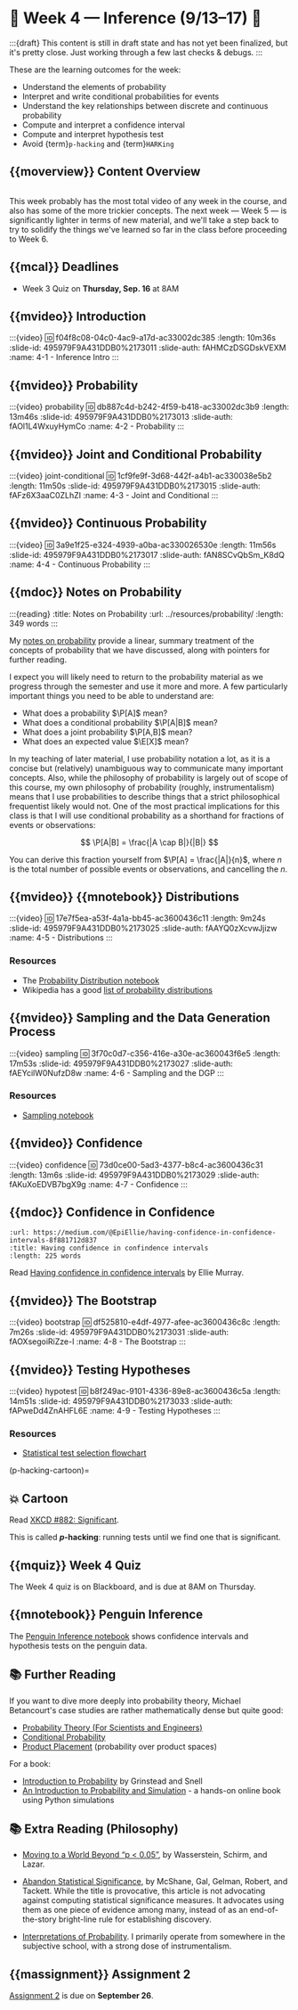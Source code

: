 # 🚧 Week 4 — Inference (9/13–17) 🚧

:::{draft}
This content is still in draft state and has not yet been finalized, but it's pretty close.
Just working through a few last checks & debugs.
:::

These are the learning outcomes for the week:

- Understand the elements of probability
- Interpret and write conditional probabilities for events
- Understand the key relationships between discrete and continuous probability
- Compute and interpret a confidence interval
- Compute and interpret hypothesis test
- Avoid {term}`p-hacking` and {term}`HARKing`

## {{moverview}} Content Overview

```{module} week4
```

This week probably has the most total video of any week in the course, and also has some of the more
trickier concepts.  The next week — Week 5 — is significantly lighter in terms of new material, and
we'll take a step back to try to solidify the things we've learned so far in the class before
proceeding to Week 6.

## {{mcal}} Deadlines

- Week 3 Quiz on **Thursday, Sep. 16** at 8AM

## {{mvideo}} Introduction

:::{video}
:id: f04f8c08-04c0-4ac9-a17d-ac33002dc385
:length: 10m36s
:slide-id: 495979F9A431DDB0%2173011
:slide-auth: fAHMCzDSGDskVEXM
:name: 4-1 - Inference Intro
:::


## {{mvideo}} Probability

:::{video} probability
:id: db887c4d-b242-4f59-b418-ac33002dc3b9
:length: 13m46s
:slide-id: 495979F9A431DDB0%2173013
:slide-auth: fAOl1L4WxuyHymCo
:name: 4-2 - Probability
:::


## {{mvideo}} Joint and Conditional Probability

:::{video} joint-conditional
:id: 1cf9fe9f-3d68-442f-a4b1-ac330038e5b2
:length: 11m50s
:slide-id: 495979F9A431DDB0%2173015
:slide-auth: fAFz6X3aaC0ZLhZI
:name: 4-3 - Joint and Conditional
:::


## {{mvideo}} Continuous Probability

:::{video}
:id: 3a9e1f25-e324-4939-a0ba-ac330026530e
:length: 11m56s
:slide-id: 495979F9A431DDB0%2173017
:slide-auth: fAN8SCvQbSm_K8dQ
:name: 4-4 - Continuous Probability
:::

## {{mdoc}} Notes on Probability

:::{reading}
:title: Notes on Probability
:url: ../resources/probability/
:length: 349 words
:::

My [notes on probability](../resources/probability.md) provide a linear, summary treatment of the
concepts of probability that we have discussed, along with pointers for further reading.

I expect you will likely need to return to the probability material as we progress through the semester
and use it more and more.  A few particularly important things you need to be able to understand are:

- What does a probability $\P[A]$ mean?
- What does a conditional probability $\P[A|B]$ mean?
- What does a joint probability $\P[A,B]$ mean?
- What does an expected value $\E[X]$ mean?

In my teaching of later material, I use probability notation a lot, as it is a concise but
(relatively) unambiguous way to communicate many important concepts.  Also, while the philosophy of
probability is largely out of scope of this course, my own philosophy of probability (roughly,
instrumentalism) means that I use probabilities to describe things that a strict philosophical
frequentist likely would not.  One of the most practical implications for this class is that I will use
conditional probability as a shorthand for fractions of events or observations:

$$
\P[A|B] = \frac{|A \cap B|}{|B|}
$$

You can derive this fraction yourself from $\P[A] = \frac{|A|}{n}$, where $n$ is the total number of
possible events or observations, and cancelling the $n$.

## {{mvideo}} {{mnotebook}} Distributions

:::{video}
:id: 17e7f5ea-a53f-4a1a-bb45-ac3600436c11
:length: 9m24s
:slide-id: 495979F9A431DDB0%2173025
:slide-auth: fAAYQ0zXcvwJjizw
:name: 4-5 - Distributions
:::

### Resources

- The [Probability Distribution notebook](Distributions.ipynb)
- Wikipedia has a good [list of probability distributions](https://en.wikipedia.org/wiki/List_of_probability_distributions)

## {{mvideo}} Sampling and the Data Generation Process

:::{video} sampling
:id: 3f70c0d7-c356-416e-a30e-ac360043f6e5
:length: 17m53s
:slide-id: 495979F9A431DDB0%2173027
:slide-auth: fAEYcilW0NufzD8w
:name: 4-6 - Sampling and the DGP
:::

### Resources

- [Sampling notebook](SamplingDists.ipynb)

## {{mvideo}} Confidence

:::{video} confidence
:id: 73d0ce00-5ad3-4377-b8c4-ac3600436c31
:length: 13m6s
:slide-id: 495979F9A431DDB0%2173029
:slide-auth: fAKuXoEDVB7bgX9g
:name: 4-7 - Confidence
:::

## {{mdoc}} Confidence in Confidence

```{reading} confidence-in-confidence
:url: https://medium.com/@EpiEllie/having-confidence-in-confidence-intervals-8f881712d837
:title: Having confidence in confindence intervals
:length: 225 words
```

Read [Having confidence in confidence intervals](https://medium.com/@EpiEllie/having-confidence-in-confidence-intervals-8f881712d837) by Ellie Murray.

## {{mvideo}} The Bootstrap

:::{video} bootstrap
:id: df525810-e4df-4977-afee-ac3600436c8c
:length: 7m26s
:slide-id: 495979F9A431DDB0%2173031
:slide-auth: fAOXsegoiRiZze-I
:name: 4-8 - The Bootstrap
:::

## {{mvideo}} Testing Hypotheses

:::{video} hypotest
:id: b8f249ac-9101-4336-89e8-ac3600436c5a
:length: 14m51s
:slide-id: 495979F9A431DDB0%2173033
:slide-auth: fAPweDd4ZnAHFL6E
:name: 4-9 - Testing Hypotheses
:::

### Resources

- [Statistical test selection flowchart](http://timdraws.net/files/StatisticalTestFinder.pdf)

(p-hacking-cartoon)=
## 💥 Cartoon

Read [XKCD #882: Significant](https://xkcd.com/882/).

This is called **_p_-hacking**: running tests until we find one that is significant.

## {{mquiz}} Week 4 Quiz

The Week 4 quiz is on Blackboard, and is due at 8AM on Thursday.

## {{mnotebook}} Penguin Inference

The [Penguin Inference notebook](../../resources/tutorials/PenguinSamples.ipynb) shows confidence intervals and hypothesis tests on the penguin data.

## 📚 Further Reading

If you want to dive more deeply into probability theory, Michael Betancourt's case studies are rather mathematically dense but quite good:

- [Probability Theory (For Scientists and Engineers)](https://betanalpha.github.io/assets/case_studies/probability_theory.html)
- [Conditional Probability](https://betanalpha.github.io/assets/case_studies/conditional_probability_theory.html)
- [Product Placement](https://betanalpha.github.io/assets/case_studies/probability_on_product_spaces.html) (probability over product spaces)

For a book:

- [Introduction to Probability](https://www.dartmouth.edu/~chance/teaching_aids/books_articles/probability_book/amsbook.mac.pdf) by Grinstead and Snell
- [An Introduction to Probability and Simulation](https://bookdown.org/kevin_davisross/probbook/) - a hands-on online book using Python simulations

## 📚 Extra Reading (Philosophy)

-   [Moving to a World Beyond “p < 0.05”](http://dx.doi.org/10.1080/00031305.2019.1583913), by Wasserstein, Schirm, and Lazar.

-   [Abandon Statistical Significance](http://www.stat.columbia.edu/~gelman/research/unpublished/abandon.pdf), by McShane, Gal, Gelman, Robert, and Tackett.
    While the title is provocative, this article is not advocating against computing statistical significance measures.
    It advocates using them as one piece of evidence among many, instead of as an end-of-the-story bright-line rule for establishing discovery.

-   [Interpretations of Probability](https://plato.stanford.edu/entries/probability-interpret/).
    I primarily operate from somewhere in the subjective school, with a strong dose of instrumentalism.

## {{massignment}} Assignment 2

[Assignment 2](../assignments/A2/index.md) is due on **September 26**.
